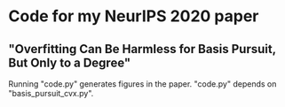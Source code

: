 # Code for my NeurIPS 2020 paper
## "Overfitting Can Be Harmless for Basis Pursuit, But Only to a Degree"

Running "code.py" generates figures in the paper. "code.py" depends on "basis_pursuit_cvx.py".
